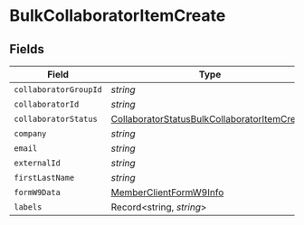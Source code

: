 # BulkCollaboratorItemCreate


## Fields

| Field                                                                                                               | Type                                                                                                                | Required                                                                                                            | Description                                                                                                         |
| ------------------------------------------------------------------------------------------------------------------- | ------------------------------------------------------------------------------------------------------------------- | ------------------------------------------------------------------------------------------------------------------- | ------------------------------------------------------------------------------------------------------------------- |
| `collaboratorGroupId`                                                                                               | *string*                                                                                                            | :heavy_minus_sign:                                                                                                  | N/A                                                                                                                 |
| `collaboratorId`                                                                                                    | *string*                                                                                                            | :heavy_minus_sign:                                                                                                  | N/A                                                                                                                 |
| `collaboratorStatus`                                                                                                | [CollaboratorStatusBulkCollaboratorItemCreate](../../models/shared/collaboratorstatusbulkcollaboratoritemcreate.md) | :heavy_minus_sign:                                                                                                  | N/A                                                                                                                 |
| `company`                                                                                                           | *string*                                                                                                            | :heavy_minus_sign:                                                                                                  | N/A                                                                                                                 |
| `email`                                                                                                             | *string*                                                                                                            | :heavy_minus_sign:                                                                                                  | N/A                                                                                                                 |
| `externalId`                                                                                                        | *string*                                                                                                            | :heavy_minus_sign:                                                                                                  | N/A                                                                                                                 |
| `firstLastName`                                                                                                     | *string*                                                                                                            | :heavy_minus_sign:                                                                                                  | N/A                                                                                                                 |
| `formW9Data`                                                                                                        | [MemberClientFormW9Info](../../models/shared/memberclientformw9info.md)                                             | :heavy_minus_sign:                                                                                                  | N/A                                                                                                                 |
| `labels`                                                                                                            | Record<string, *string*>                                                                                            | :heavy_minus_sign:                                                                                                  | N/A                                                                                                                 |